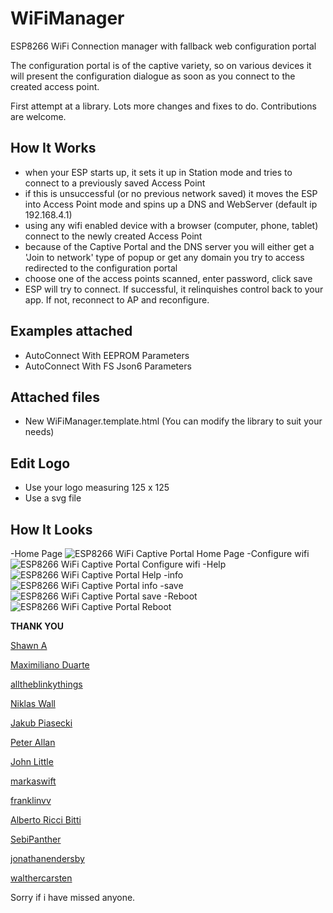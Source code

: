 
# WiFiManager
ESP8266 WiFi Connection manager with fallback web configuration portal


The configuration portal is of the captive variety, so on various devices it will present the configuration dialogue as soon as you connect to the created access point.

First attempt at a library. Lots more changes and fixes to do. Contributions are welcome.


## How It Works
- when your ESP starts up, it sets it up in Station mode and tries to connect to a previously saved Access Point
- if this is unsuccessful (or no previous network saved) it moves the ESP into Access Point mode and spins up a DNS and WebServer (default ip 192.168.4.1)
- using any wifi enabled device with a browser (computer, phone, tablet) connect to the newly created Access Point
- because of the Captive Portal and the DNS server you will either get a 'Join to network' type of popup or get any domain you try to access redirected to the configuration portal
- choose one of the access points scanned, enter password, click save
- ESP will try to connect. If successful, it relinquishes control back to your app. If not, reconnect to AP and reconfigure.




## Examples attached
- AutoConnect With EEPROM Parameters
- AutoConnect With FS Json6 Parameters

## Attached files
- New WiFiManager.template.html (You can modify the library to suit your needs)

## Edit Logo
- Use your logo measuring 125 x 125
- Use a svg file


## How It Looks

-Home Page
![ESP8266 WiFi Captive Portal Home Page](https://d.top4top.net/p_1177nle6j1.jpg)
-Configure wifi
![ESP8266 WiFi Captive Portal Configure wifi](https://a.top4top.net/p_1177vlegt1.jpg) 
-Help
![ESP8266 WiFi Captive Portal Help](https://b.top4top.net/p_1177sdt0v1.jpg) 
-info
 ![ESP8266 WiFi Captive Portal info](https://e.top4top.net/p_1177zvwul1.jpg) 
-save
 ![ESP8266 WiFi Captive Portal save](https://f.top4top.net/p_1177n4uch1.jpg) 
-Reboot
 ![ESP8266 WiFi Captive Portal Reboot](https://c.top4top.net/p_117729xwj1.jpg) 




__THANK YOU__

[Shawn A](https://github.com/tablatronix)

[Maximiliano Duarte](https://github.com/domonetic)

[alltheblinkythings](https://github.com/alltheblinkythings)

[Niklas Wall](https://github.com/niklaswall)

[Jakub Piasecki](https://github.com/zaporylie)

[Peter Allan](https://github.com/alwynallan)

[John Little](https://github.com/j0hnlittle)

[markaswift](https://github.com/markaswift)

[franklinvv](https://github.com/franklinvv)

[Alberto Ricci Bitti](https://github.com/riccibitti)

[SebiPanther](https://github.com/SebiPanther)

[jonathanendersby](https://github.com/jonathanendersby)

[walthercarsten](https://github.com/walthercarsten)

Sorry if i have missed anyone.

